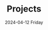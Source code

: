 ---
date:
- 2024-04-12 Friday
layout: list
title: Projects
tags:
categories:
lastMod: 2024-04-13
---